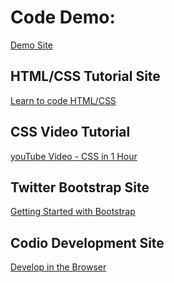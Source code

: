 <h1>Code Demo:</h1>
<a href="http://derricklord.github.io/htmlTutorial/" target="_blank">Demo Site</a>


<h2>HTML/CSS Tutorial Site</h2>
<a href="http://learn.shayhowe.com/html-css/" target="_blank">Learn to code HTML/CSS</a>
</br>

<h2>CSS Video Tutorial </h2>
<a href="https://www.youtube.com/watch?v=CUxH_rWSI1k" target="_blank">youTube Video - CSS in 1 Hour</a>
</br>

<h2>Twitter Bootstrap Site</h2>
<a href="http://getbootstrap.com/getting-started/" target="_blank">Getting Started with Bootstrap</a>
</br>
<h2>Codio Development Site</h2>
<a href="http://codio.com" target = "_blank">Develop in the Browser</a>
</br>
